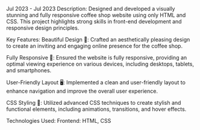 Jul 2023 - Jul 2023
Description:
Designed and developed a visually stunning and fully responsive coffee shop website using only HTML and CSS. This project highlights strong skills in front-end development and responsive design principles.

Key Features:
Beautiful Design 🌟: Crafted an aesthetically pleasing design to create an inviting and engaging online presence for the coffee shop.

Fully Responsive 📱: Ensured the website is fully responsive, providing an optimal viewing experience on various devices, including desktops, tablets, and smartphones.

User-Friendly Layout 🖥️: Implemented a clean and user-friendly layout to enhance navigation and improve the overall user experience.

CSS Styling 🎨: Utilized advanced CSS techniques to create stylish and functional elements, including animations, transitions, and hover effects.

Technologies Used:
Frontend: HTML, CSS

